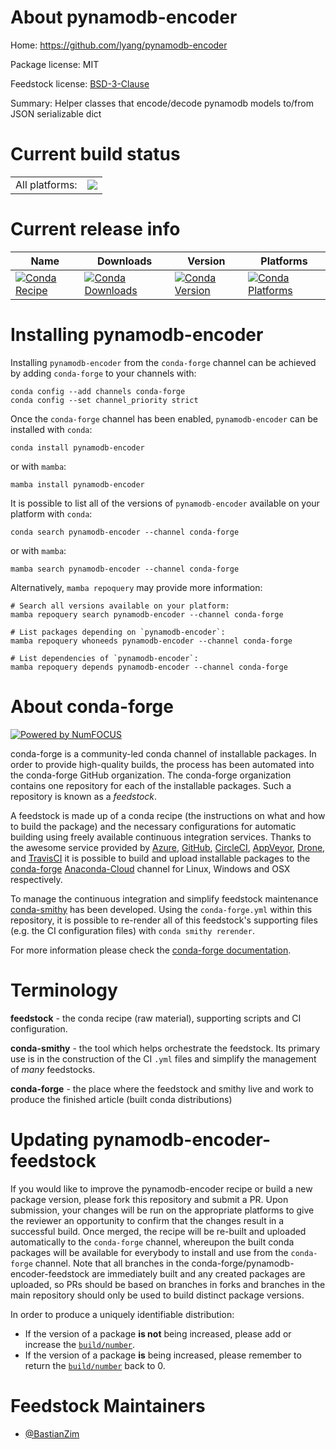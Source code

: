 About pynamodb-encoder
======================

Home: https://github.com/lyang/pynamodb-encoder

Package license: MIT

Feedstock license: [BSD-3-Clause](https://github.com/conda-forge/pynamodb-encoder-feedstock/blob/main/LICENSE.txt)

Summary: Helper classes that encode/decode pynamodb models to/from JSON serializable dict

Current build status
====================


<table><tr><td>All platforms:</td>
    <td>
      <a href="https://dev.azure.com/conda-forge/feedstock-builds/_build/latest?definitionId=16353&branchName=main">
        <img src="https://dev.azure.com/conda-forge/feedstock-builds/_apis/build/status/pynamodb-encoder-feedstock?branchName=main">
      </a>
    </td>
  </tr>
</table>

Current release info
====================

| Name | Downloads | Version | Platforms |
| --- | --- | --- | --- |
| [![Conda Recipe](https://img.shields.io/badge/recipe-pynamodb--encoder-green.svg)](https://anaconda.org/conda-forge/pynamodb-encoder) | [![Conda Downloads](https://img.shields.io/conda/dn/conda-forge/pynamodb-encoder.svg)](https://anaconda.org/conda-forge/pynamodb-encoder) | [![Conda Version](https://img.shields.io/conda/vn/conda-forge/pynamodb-encoder.svg)](https://anaconda.org/conda-forge/pynamodb-encoder) | [![Conda Platforms](https://img.shields.io/conda/pn/conda-forge/pynamodb-encoder.svg)](https://anaconda.org/conda-forge/pynamodb-encoder) |

Installing pynamodb-encoder
===========================

Installing `pynamodb-encoder` from the `conda-forge` channel can be achieved by adding `conda-forge` to your channels with:

```
conda config --add channels conda-forge
conda config --set channel_priority strict
```

Once the `conda-forge` channel has been enabled, `pynamodb-encoder` can be installed with `conda`:

```
conda install pynamodb-encoder
```

or with `mamba`:

```
mamba install pynamodb-encoder
```

It is possible to list all of the versions of `pynamodb-encoder` available on your platform with `conda`:

```
conda search pynamodb-encoder --channel conda-forge
```

or with `mamba`:

```
mamba search pynamodb-encoder --channel conda-forge
```

Alternatively, `mamba repoquery` may provide more information:

```
# Search all versions available on your platform:
mamba repoquery search pynamodb-encoder --channel conda-forge

# List packages depending on `pynamodb-encoder`:
mamba repoquery whoneeds pynamodb-encoder --channel conda-forge

# List dependencies of `pynamodb-encoder`:
mamba repoquery depends pynamodb-encoder --channel conda-forge
```


About conda-forge
=================

[![Powered by
NumFOCUS](https://img.shields.io/badge/powered%20by-NumFOCUS-orange.svg?style=flat&colorA=E1523D&colorB=007D8A)](https://numfocus.org)

conda-forge is a community-led conda channel of installable packages.
In order to provide high-quality builds, the process has been automated into the
conda-forge GitHub organization. The conda-forge organization contains one repository
for each of the installable packages. Such a repository is known as a *feedstock*.

A feedstock is made up of a conda recipe (the instructions on what and how to build
the package) and the necessary configurations for automatic building using freely
available continuous integration services. Thanks to the awesome service provided by
[Azure](https://azure.microsoft.com/en-us/services/devops/), [GitHub](https://github.com/),
[CircleCI](https://circleci.com/), [AppVeyor](https://www.appveyor.com/),
[Drone](https://cloud.drone.io/welcome), and [TravisCI](https://travis-ci.com/)
it is possible to build and upload installable packages to the
[conda-forge](https://anaconda.org/conda-forge) [Anaconda-Cloud](https://anaconda.org/)
channel for Linux, Windows and OSX respectively.

To manage the continuous integration and simplify feedstock maintenance
[conda-smithy](https://github.com/conda-forge/conda-smithy) has been developed.
Using the ``conda-forge.yml`` within this repository, it is possible to re-render all of
this feedstock's supporting files (e.g. the CI configuration files) with ``conda smithy rerender``.

For more information please check the [conda-forge documentation](https://conda-forge.org/docs/).

Terminology
===========

**feedstock** - the conda recipe (raw material), supporting scripts and CI configuration.

**conda-smithy** - the tool which helps orchestrate the feedstock.
                   Its primary use is in the construction of the CI ``.yml`` files
                   and simplify the management of *many* feedstocks.

**conda-forge** - the place where the feedstock and smithy live and work to
                  produce the finished article (built conda distributions)


Updating pynamodb-encoder-feedstock
===================================

If you would like to improve the pynamodb-encoder recipe or build a new
package version, please fork this repository and submit a PR. Upon submission,
your changes will be run on the appropriate platforms to give the reviewer an
opportunity to confirm that the changes result in a successful build. Once
merged, the recipe will be re-built and uploaded automatically to the
`conda-forge` channel, whereupon the built conda packages will be available for
everybody to install and use from the `conda-forge` channel.
Note that all branches in the conda-forge/pynamodb-encoder-feedstock are
immediately built and any created packages are uploaded, so PRs should be based
on branches in forks and branches in the main repository should only be used to
build distinct package versions.

In order to produce a uniquely identifiable distribution:
 * If the version of a package **is not** being increased, please add or increase
   the [``build/number``](https://docs.conda.io/projects/conda-build/en/latest/resources/define-metadata.html#build-number-and-string).
 * If the version of a package **is** being increased, please remember to return
   the [``build/number``](https://docs.conda.io/projects/conda-build/en/latest/resources/define-metadata.html#build-number-and-string)
   back to 0.

Feedstock Maintainers
=====================

* [@BastianZim](https://github.com/BastianZim/)

